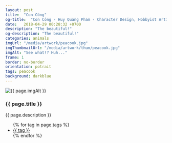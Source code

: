 ```yaml
---
layout: post
title:  "Con Công"
og-title:  "Con Công - Huy Quang Pham - Character Design, Hobbyist Artist"
date:   2018-04-29 00:28:32 +0700
description: "The beautiful!"
og-description: "The beautiful!"
categories: animals
imgUrl: "/media/artwork/peacook.jpg"
imgThumbnailUrl: "/media/artwork/thum/peacook.jpg"
imgAlt: "See what!? Huh..."
frame: 1
border: no-border
orientation: potrait
tags: peacook
background: darkblue
---
```

<article class="content">
  <div class="wrapper wrapper-img">
    <img id="c" class="pic {{ if page.frame }} {{ "pic-frame" }} {{ endif }}" src="{{ page.imgUrl | absolute_url }}" alt="{{ page.imgAlt }}" style="background-color: {{ page.background }}" />
  </div>
  <h3 class="title">{{ page.title }}</h3>
  <p class="des">{{ page.description }}</p>
  <ul class="tags">
    {% for tag in page.tags %}
      <li><a href="#">{{ tag }}</a></li>
    {% endfor %}
  </ul>
</article>
